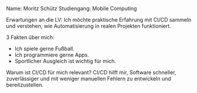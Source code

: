 Name: 
    Moritz Schütz
Studiengang: 
    Mobile Computing

Erwartungen an die LV: 
    Ich möchte praktische Erfahrung mit CI/CD sammeln und verstehen, wie Automatisierung in realen Projekten funktioniert.

3 Fakten über mich:
- Ich spiele gerne Fußball.
- Ich programmiere gerne Apps.
- Sportlicher Ausgleich ist wichtig für mich.

Warum ist CI/CD für mich relevant?
CI/CD hilft mir, Software schneller, zuverlässiger und mit weniger manuellen Fehlern zu entwickeln und bereitzustellen.

